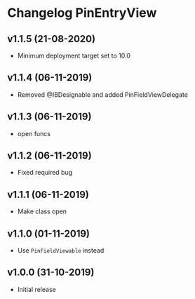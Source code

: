 # Changelog PinEntryView

## v1.1.5 (21-08-2020)
- Minimum deployment target set to 10.0

## v1.1.4 (06-11-2019)
- Removed @IBDesignable and added PinFieldViewDelegate

## v1.1.3 (06-11-2019)
- open funcs

## v1.1.2 (06-11-2019)
- Fixed required bug

## v1.1.1 (06-11-2019)
- Make class open

## v1.1.0 (01-11-2019)
- Use `PinFieldViewable` instead

## v1.0.0 (31-10-2019)
- Initial release
